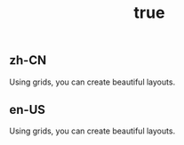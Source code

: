 ﻿---
order: 5
title:
  zh-CN: 栅格
  en-US: Grids
---

## zh-CN

Using grids, you can create beautiful layouts.

## en-US

Using grids, you can create beautiful layouts.
